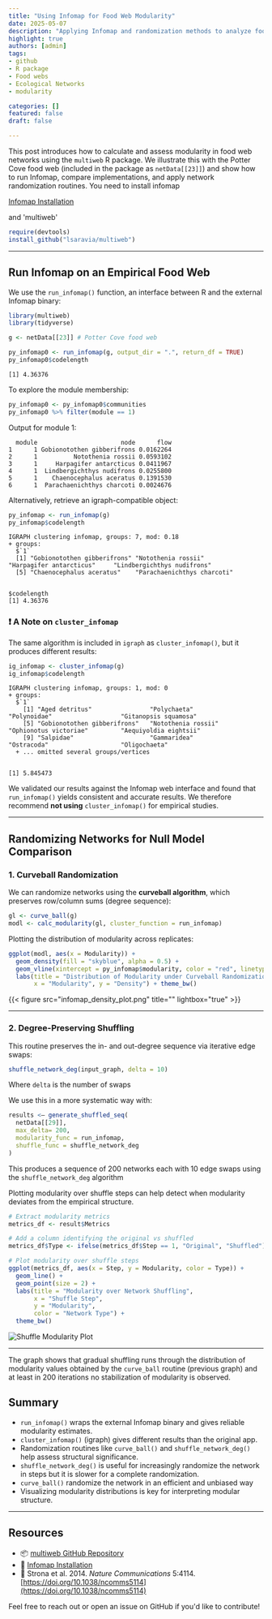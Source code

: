 ```yaml
---
title: "Using Infomap for Food Web Modularity"
date: 2025-05-07
description: "Applying Infomap and randomization methods to analyze food web modularity using the multiweb package."
highlight: true
authors: [admin]
tags: 
- github 
- R package  
- Food webs
- Ecological Networks
- modularity

categories: []
featured: false
draft: false

---
```


This post introduces how to calculate and assess modularity in food web networks using the `multiweb` R package. We illustrate this with the Potter Cove food web (included in the package as `netData[[23]]`) and show how to run Infomap, compare implementations, and apply network randomization routines.
You need to install infomap 

[Infomap Installation](https://www.mapequation.org/infomap/#Install)

and 'multiweb' 

```r
require(devtools)
install_github("lsaravia/multiweb")
```

---

## Run Infomap on an Empirical Food Web

We use the `run_infomap()` function, an interface between R and the external Infomap binary:

```r
library(multiweb)
library(tidyverse)

g <- netData[[23]] # Potter Cove food web

py_infomap0 <- run_infomap(g, output_dir = ".", return_df = TRUE)
py_infomap0$codelength
```

```text
[1] 4.36376
```

To explore the module membership:

```r
py_infomap0 <- py_infomap0$communities
py_infomap0 %>% filter(module == 1)
```

Output for module 1:
```text
  module                       node      flow
1      1 Gobionotothen gibberifrons 0.0162264
2      1          Notothenia rossii 0.0593102
3      1     Harpagifer antarcticus 0.0411967
4      1  Lindbergichthys nudifrons 0.0255800
5      1    Chaenocephalus aceratus 0.1391530
6      1  Parachaenichthys charcoti 0.0024676
```

Alternatively, retrieve an igraph-compatible object:

```r
py_infomap <- run_infomap(g)
py_infomap$codelength
```

```text
IGRAPH clustering infomap, groups: 7, mod: 0.18
+ groups:
  $`1`
  [1] "Gobionotothen gibberifrons" "Notothenia rossii"          "Harpagifer antarcticus"     "Lindbergichthys nudifrons" 
  [5] "Chaenocephalus aceratus"    "Parachaenichthys charcoti" 


$codelength
[1] 4.36376
```


### ❗ A Note on `cluster_infomap`

The same algorithm is included in `igraph` as `cluster_infomap()`, but it produces different results:

```r
ig_infomap <- cluster_infomap(g)
ig_infomap$codelength
```

```text
IGRAPH clustering infomap, groups: 1, mod: 0
+ groups:
  $`1`
    [1] "Aged detritus"                "Polychaeta"                   "Polynoidae"                   "Gitanopsis squamosa"         
    [5] "Gobionotothen gibberifrons"   "Notothenia rossii"            "Ophionotus victoriae"         "Aequiyoldia eightsii"        
    [9] "Salpidae"                     "Gammaridea"                   "Ostracoda"                    "Oligochaeta"                 
  + ... omitted several groups/vertices


[1] 5.845473
```

We validated our results against the Infomap web interface and found that `run_infomap()` yields consistent and accurate results. We therefore recommend **not using** `cluster_infomap()` for empirical studies.

---

## Randomizing Networks for Null Model Comparison

### 1. Curveball Randomization

We can randomize networks using the **curveball algorithm**, which preserves row/column sums (degree sequence):

```r
gl <- curve_ball(g)
modl <- calc_modularity(gl, cluster_function = run_infomap)
```

Plotting the distribution of modularity across replicates:

```r
ggplot(modl, aes(x = Modularity)) +
  geom_density(fill = "skyblue", alpha = 0.5) +
  geom_vline(xintercept = py_infomap$modularity, color = "red", linetype = "dashed") +
  labs(title = "Distribution of Modularity under Curveball Randomization",
       x = "Modularity", y = "Density") + theme_bw()
```

{{< figure src="infomap_density_plot.png" title="" lightbox="true" >}}

---

### 2. Degree-Preserving Shuffling

This routine preserves the in- and out-degree sequence via iterative edge swaps:

```r
shuffle_network_deg(input_graph, delta = 10)
```
Where `delta` is the number of swaps 

We use this in a more systematic way with:

```r
results <– generate_shuffled_seq(
  netData[[29]], 
  max_delta= 200,
  modularity_func = run_infomap, 
  shuffle_func = shuffle_network_deg
)

```

This produces a sequence of 200 networks each with 10 edge swaps using the `shuffle_network_deg` algorithm 

Plotting modularity over shuffle steps can help detect when modularity deviates from the empirical structure.

```r
# Extract modularity metrics
metrics_df <- result$Metrics

# Add a column identifying the original vs shuffled
metrics_df$Type <- ifelse(metrics_df$Step == 1, "Original", "Shuffled")

# Plot modularity over shuffle steps
ggplot(metrics_df, aes(x = Step, y = Modularity, color = Type)) +
  geom_line() +
  geom_point(size = 2) +
  labs(title = "Modularity over Network Shuffling",
       x = "Shuffle Step",
       y = "Modularity",
       color = "Network Type") +
  theme_bw()
````

![Shuffle Modularity Plot](modularity_shuffling_plot.png)

---

The graph shows that gradual shuffling runs through the distribution of modularity values ​​obtained by the `curve_ball` routine (previous graph) and at least in 200 iterations no stabilization of modularity is observed.

## Summary

- `run_infomap()` wraps the external Infomap binary and gives reliable modularity estimates.
- `cluster_infomap()` (igraph) gives different results than the original app.
- Randomization routines like `curve_ball()` and `shuffle_network_deg()` help assess structural significance.
- `shuffle_network_deg()` is useful for increasingly randomize the network in steps but it is slower for a complete
   randomization.
- `curve_ball()` randomize the network in an efficient and unbiased way
- Visualizing modularity distributions is key for interpreting modular structure.

---

## Resources

- 📦 [multiweb GitHub Repository](https://github.com/lsaravia/multiweb)
- 📘 [Infomap Installation](https://www.mapequation.org/infomap/#Install)
- 📄 Strona et al. 2014. *Nature Communications* 5:4114. [https://doi.org/10.1038/ncomms5114](https://doi.org/10.1038/ncomms5114)

Feel free to reach out or open an issue on GitHub if you'd like to contribute!


